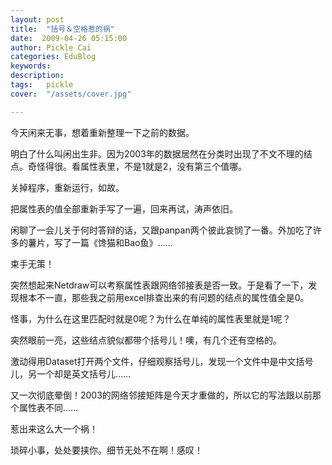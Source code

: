 ```yaml
---
layout: post  
title:  "括号＆空格惹的祸"
date:  2009-04-26 05:15:00
author: Pickle Cai  
categories: EduBlog  
keywords: 
description:   
tags:	pickle   
cover:  "/assets/cover.jpg"  

---
```


今天闲来无事，想着重新整理一下之前的数据。



明白了什么叫闲出生非。因为2003年的数据居然在分类时出现了不文不理的结点。奇怪得很。看属性表里，不是1就是2，没有第三个值哪。



关掉程序，重新运行，如故。



把属性表的值全部重新手写了一遍，回来再试，涛声依旧。



闲聊了一会儿关于何时答辩的话，又跟panpan两个彼此哀悯了一番。外加吃了许多的薯片，写了一篇《馋猫和Bao鱼》……



束手无策！



突然想起来Netdraw可以考察属性表跟网络邻接表是否一致。于是看了一下，发现根本不一直，那些我之前用excel排查出来的有问题的结点的属性值全是0。



怪事，为什么在这里匹配时就是0呢？为什么在单纯的属性表里就是1呢？



突然眼前一亮，这些结点貌似都带个括号儿！噢，有几个还有空格的。



激动得用Dataset打开两个文件，仔细观察括号儿，发现一个文件中是中文括号儿，另一个却是英文括号儿……



又一次彻底晕倒！2003的网络邻接矩阵是今天才重做的，所以它的写法跟以前那个属性表不同……



惹出来这么大一个祸！



琐碎小事，处处要挟你。细节无处不在啊！感叹！



		    
